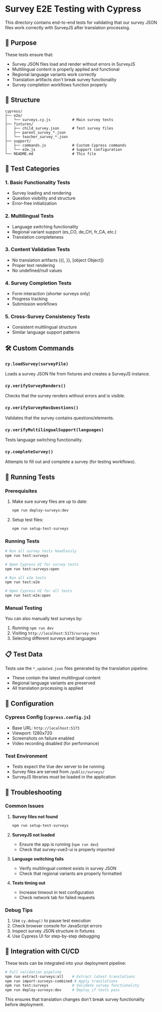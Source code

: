# Survey E2E Testing with Cypress

This directory contains end-to-end tests for validating that our survey JSON files work correctly with SurveyJS after translation processing.

## 🎯 Purpose

These tests ensure that:
- Survey JSON files load and render without errors in SurveyJS
- Multilingual content is properly applied and functional
- Regional language variants work correctly
- Translation artifacts don't break survey functionality
- Survey completion workflows function properly

## 📁 Structure

```
cypress/
├── e2e/
│   └── surveys.cy.js          # Main survey tests
├── fixtures/
│   ├── child_survey.json      # Test survey files
│   ├── parent_survey_*.json
│   └── teacher_survey_*.json
├── support/
│   ├── commands.js            # Custom Cypress commands
│   └── e2e.js                 # Support configuration
└── README.md                  # This file
```

## 🧪 Test Categories

### 1. Basic Functionality Tests
- Survey loading and rendering
- Question visibility and structure
- Error-free initialization

### 2. Multilingual Tests
- Language switching functionality
- Regional variant support (es_CO, de_CH, fr_CA, etc.)
- Translation completeness

### 3. Content Validation Tests
- No translation artifacts ({{, }}, [object Object])
- Proper text rendering
- No undefined/null values

### 4. Survey Completion Tests
- Form interaction (shorter surveys only)
- Progress tracking
- Submission workflows

### 5. Cross-Survey Consistency Tests
- Consistent multilingual structure
- Similar language support patterns

## 🛠 Custom Commands

### `cy.loadSurvey(surveyFile)`
Loads a survey JSON file from fixtures and creates a SurveyJS instance.

### `cy.verifySurveyRenders()`
Checks that the survey renders without errors and is visible.

### `cy.verifySurveyHasQuestions()`
Validates that the survey contains questions/elements.

### `cy.verifyMultilingualSupport(languages)`
Tests language switching functionality.

### `cy.completeSurvey()`
Attempts to fill out and complete a survey (for testing workflows).

## 🚀 Running Tests

### Prerequisites
1. Make sure survey files are up to date:
   ```bash
   npm run deploy-surveys:dev
   ```

2. Setup test files:
   ```bash
   npm run setup-test-surveys
   ```

### Running Tests

```bash
# Run all survey tests headlessly
npm run test:surveys

# Open Cypress UI for survey tests
npm run test:surveys:open

# Run all e2e tests
npm run test:e2e

# Open Cypress UI for all tests
npm run test:e2e:open
```

### Manual Testing
You can also manually test surveys by:
1. Running `npm run dev`
2. Visiting `http://localhost:5173/survey-test`
3. Selecting different surveys and languages

## 📋 Test Data

Tests use the `*_updated.json` files generated by the translation pipeline:
- These contain the latest multilingual content
- Regional language variants are preserved
- All translation processing is applied

## 🔧 Configuration

### Cypress Config (`cypress.config.js`)
- Base URL: `http://localhost:5173`
- Viewport: 1280x720
- Screenshots on failure enabled
- Video recording disabled (for performance)

### Test Environment
- Tests expect the Vue dev server to be running
- Survey files are served from `/public/surveys/`
- SurveyJS libraries must be loaded in the application

## 🐛 Troubleshooting

### Common Issues

1. **Survey files not found**
   ```bash
   npm run setup-test-surveys
   ```

2. **SurveyJS not loaded**
   - Ensure the app is running (`npm run dev`)
   - Check that survey-vue3-ui is properly imported

3. **Language switching fails**
   - Verify multilingual content exists in survey JSON
   - Check that regional variants are properly formatted

4. **Tests timing out**
   - Increase timeout in test configuration
   - Check network tab for failed requests

### Debug Tips

1. Use `cy.debug()` to pause test execution
2. Check browser console for JavaScript errors
3. Inspect survey JSON structure in fixtures
4. Use Cypress UI for step-by-step debugging

## 🎯 Integration with CI/CD

These tests can be integrated into your deployment pipeline:

```bash
# Full validation pipeline
npm run extract-surveys:all    # Extract latest translations
npm run import-surveys-combined # Apply translations
npm run test:surveys           # Validate survey functionality
npm run deploy-surveys:dev     # Deploy if tests pass
```

This ensures that translation changes don't break survey functionality before deployment.
